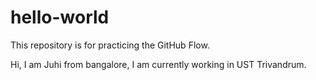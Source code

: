 # hello-world
This repository is for practicing the GitHub Flow.

Hi, I am Juhi from bangalore, I am currently working in UST Trivandrum.
